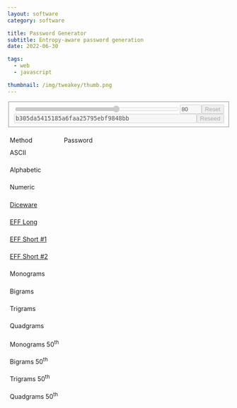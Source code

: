 ```yaml
---
layout: software
category: software

title: Password Generator
subtitle: Entropy-aware password generation
date: 2022-06-30

tags:
  - web
  - javascript

thumbnail: /img/tweakey/thumb.png
---
```

<form>
  <fieldset id="controlFieldset" disabled>
    <div style="display: flex">
      <input id="entropySlider" type="range" value="80" min="0" max="128" style="flex-grow: 1" />
      <input id="entropyField" type="text" value="80" size="3" />
      <input id="entropyButton" type="button" value="Reset" />
    </div>
    <div style="display: flex">
      <input id="seedField" type="text" value="b305da5415185a6faa25795ebf9848bb" style="flex-grow: 1; font-family: monospace" />
      <input id="seedButton" type="button" value="Reseed" />
    </div>
  </fieldset>
</form>

<style>
*[id="passwordTable"] > * {
  padding: 0.4em;
}

*[id="passwordTable"] > *:nth-child(even) {
  text-overflow: ellipsis;
  overflow: hidden;
}
</style>

<div id="passwordTable" style="display: grid; grid-template-columns: auto 1fr;">
  <span>Method</span><span>Password</span>
  <!-- Passwords -->
  <span>ASCII</span><pre data-method="ascii"></pre>
  <span>Alphabetic</span><pre data-method="alpha"></pre>
  <span>Numeric</span><pre data-method="numeric"></pre>
  <!-- Pass phrases -->
  <span><a href="https://theworld.com/~reinhold/diceware.html">Diceware</a></span><pre data-method="diceware"></pre>
  <span><a href="https://www.eff.org/dice">EFF Long</a></span><pre data-method="eff_l"></pre>
  <span><a href="https://www.eff.org/dice">EFF Short #1</a></span><pre data-method="eff_s1"></pre>
  <span><a href="https://www.eff.org/dice">EFF Short #2</a></span><pre data-method="eff_s2"></pre>
  <!-- N-grams -->
  <span>Monograms</span><pre data-method="monograms"></pre>
  <span>Bigrams</span><pre data-method="bigrams"></pre>
  <span>Trigrams</span><pre data-method="trigrams"></pre>
  <span>Quadgrams</span><pre data-method="quadgrams"></pre>
  <!-- Reweighted N-grams -->
  <span>Monograms 50<sup>th</sup></span><pre data-method="monograms50"></pre>
  <span>Bigrams 50<sup>th</sup></span><pre data-method="bigrams50"></pre>
  <span>Trigrams 50<sup>th</sup></span><pre data-method="trigrams50"></pre>
  <span>Quadgrams 50<sup>th</sup></span><pre data-method="quadgrams50"></pre>
</div>

<script type="module">
import * as pwlib from "/js/pwlib.mjs";

import { wordlist as diceware } from "/js/diceware.mjs";
import { wordlist as eff_long } from "/js/eff_l.mjs";
import { wordlist as eff_short1 } from "/js/eff_s1.mjs";
import { wordlist as eff_short2 } from "/js/eff_s2.mjs";

const lower = pwlib.charRange("a", "z");
const upper = pwlib.charRange("A", "Z");
const numeric = pwlib.charRange("0", "9");
const symbols = pwlib.charRange(" ", "/") + pwlib.charRange(":", "@") + pwlib.charRange("[", "`") + pwlib.charRange("{", "~");

const monograms = pwlib.loadNgrams(eff_long, 1);
const bigrams = pwlib.loadNgrams(eff_long, 2);
const trigrams = pwlib.loadNgrams(eff_long, 3);
const quadgrams = pwlib.loadNgrams(eff_long, 4);

const monograms50 = pwlib.reweightNgrams(monograms, 0.50);
const bigrams50 = pwlib.reweightNgrams(bigrams, 0.50);
const trigrams50 = pwlib.reweightNgrams(trigrams, 0.50);
const quadgrams50 = pwlib.reweightNgrams(quadgrams, 0.50);

const methods = {
  // Passwords
  ascii: (drbg, entropy) => pwlib.generatePassword(drbg, entropy, lower + upper + numeric + symbols),
  alpha: (drbg, entropy) => pwlib.generatePassword(drbg, entropy, lower),
  numeric: (drbg, entropy) => pwlib.generatePassword(drbg, entropy, numeric),
  // Pass phrases
  diceware: (drbg, entropy) => pwlib.generatePassphrase(drbg, entropy, diceware),
  eff_l: (drbg, entropy) => pwlib.generatePassphrase(drbg, entropy, eff_long),
  eff_s1: (drbg, entropy) => pwlib.generatePassphrase(drbg, entropy, eff_short1),
  eff_s2: (drbg, entropy) => pwlib.generatePassphrase(drbg, entropy, eff_short2),
  // N-grams
  monograms: (drbg, entropy) => pwlib.generatePassgram(drbg, entropy, monograms),
  bigrams: (drbg, entropy) => pwlib.generatePassgram(drbg, entropy, bigrams),
  trigrams: (drbg, entropy) => pwlib.generatePassgram(drbg, entropy, trigrams),
  quadgrams: (drbg, entropy) => pwlib.generatePassgram(drbg, entropy, quadgrams),
  // N-grams
  monograms50: (drbg, entropy) => pwlib.generatePassgram(drbg, entropy, monograms50),
  bigrams50: (drbg, entropy) => pwlib.generatePassgram(drbg, entropy, bigrams50),
  trigrams50: (drbg, entropy) => pwlib.generatePassgram(drbg, entropy, trigrams50),
  quadgrams50: (drbg, entropy) => pwlib.generatePassgram(drbg, entropy, quadgrams50),
};

let entropySlider = document.getElementById("entropySlider");
let entropyField = document.getElementById("entropyField");
let seedField = document.getElementById("seedField");

function regenerate(event) {
  // Sync redundant inputs.
  if (event && event.srcElement == entropySlider) {
    entropyField.value = entropySlider.value;
  } else if (event && event.srcElement == entropyField) {
    entropySlider.value = entropyField.value;
  }

  // Collect inputs
  let targetEntropy = entropySlider.value;
  // TODO: Hash if not perfect-length hex.
  let seed = hex2buf(seedField.value);

  // Generation
  // TOOD: Don't queue more than one async generation.
  let divs = document.querySelectorAll("#passwordTable *[data-method]");
  for (let div of divs) {
    pwlib.DRBG.from(seed).then((drbg) => {
      let methodName = div.attributes["data-method"].value;
      let methodFunc = methods[methodName];
      methodFunc(drbg, targetEntropy).then((result) => { div.innerHTML = result; });
    });
  }
}

function resetEntropy() {
  entropySlider.value = 80;
  entropyField.value = 80;
  regenerate(null);
}

function reseed() {
  let binarySeed = window.crypto.getRandomValues(new Uint8Array(16));
  let hexSeed = buf2hex(binarySeed);
  seedField.value = hexSeed;
  regenerate(null);
}

// https://stackoverflow.com/a/71083193
function hex2buf(hex) {
  return new Uint8Array(hex.match(/../g).map(h=>parseInt(h, 16)));
}

// https://stackoverflow.com/a/40031979
function buf2hex(buffer) {
  return [...buffer]
      .map(byte => byte.toString(16).padStart(2, '0'))
      .join('');
}

entropySlider.addEventListener('input', regenerate);
entropyField.addEventListener('input', regenerate);
seedField.addEventListener('input', regenerate);

document.getElementById("entropyButton").addEventListener('click', resetEntropy);
document.getElementById("seedButton").addEventListener('click', reseed);

controlFieldset.disabled = false;
// let pwlibScript = document.createElement('script');
// pwlibScript.src = '/js/pwlib.mjs';
// pwlibScript.type = "module";
// pwlibScript.addEventListener('load', (event) => {
//   controlFieldset = document.getElementById("controlFieldset");
//   controlFieldset.disabled = false;
// });

// let pwgenScript = document.getElementById("pwgenScript");
// pwgenScript.appendChild(pwlibScript);

</script>
